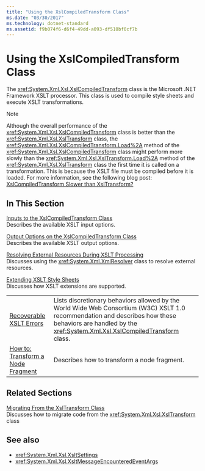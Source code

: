 ```yaml
---
title: "Using the XslCompiledTransform Class"
ms.date: "03/30/2017"
ms.technology: dotnet-standard
ms.assetid: f9b074f6-d6f4-49dd-a093-df510bf0cf7b
---
```

# Using the XslCompiledTransform Class
The <xref:System.Xml.Xsl.XslCompiledTransform> class is the Microsoft .NET Framework XSLT processor. This class is used to compile style sheets and execute XSLT transformations.  
  
> [!NOTE]
> Although the overall performance of the <xref:System.Xml.Xsl.XslCompiledTransform> class is better than the <xref:System.Xml.Xsl.XslTransform> class, the <xref:System.Xml.Xsl.XslCompiledTransform.Load%2A> method of the <xref:System.Xml.Xsl.XslCompiledTransform> class might perform more slowly than the <xref:System.Xml.Xsl.XslTransform.Load%2A> method of the <xref:System.Xml.Xsl.XslTransform> class the first time it is called on a transformation. This is because the XSLT file must be compiled before it is loaded. For more information, see the following blog post: [XslCompiledTransform Slower than XslTransform?](https://docs.microsoft.com/archive/blogs/antosha/xslcompiledtransform-slower-than-xsltransform)  
  
## In This Section  
 [Inputs to the XslCompiledTransform Class](inputs-to-the-xslcompiledtransform-class.md)  
 Describes the available XSLT input options.  
  
 [Output Options on the XslCompiledTransform Class](output-options-on-the-xslcompiledtransform-class.md)  
 Describes the available XSLT output options.  
  
 [Resolving External Resources During XSLT Processing](resolving-external-resources-during-xslt-processing.md)  
 Discusses using the <xref:System.Xml.XmlResolver> class to resolve external resources.  
  
 [Extending XSLT Style Sheets](extending-xslt-style-sheets.md)  
 Discusses how XSLT extensions are supported.  
  
|||  
|-|-|  
|[Recoverable XSLT Errors](recoverable-xslt-errors.md)|Lists discretionary behaviors allowed by the World Wide Web Consortium (W3C) XSLT 1.0 recommendation and describes how these behaviors are handled by the <xref:System.Xml.Xsl.XslCompiledTransform> class.|  
|[How to: Transform a Node Fragment](how-to-transform-a-node-fragment.md)|Describes how to transform a node fragment.|  
  
## Related Sections  
 [Migrating From the XslTransform Class](migrating-from-the-xsltransform-class.md)  
 Discusses how to migrate code from the <xref:System.Xml.Xsl.XslTransform> class  
  
## See also

- <xref:System.Xml.Xsl.XsltSettings>
- <xref:System.Xml.Xsl.XsltMessageEncounteredEventArgs>
